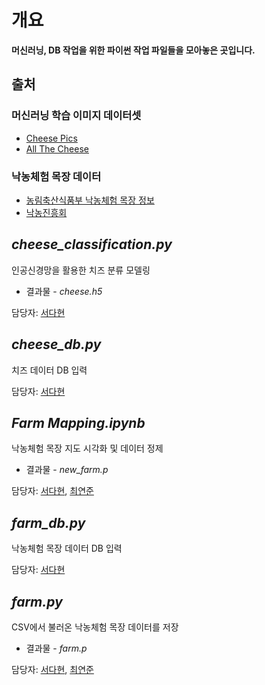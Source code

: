 # 개요
**머신러닝, DB 작업을 위한 파이썬 작업 파일들을 모아놓은 곳입니다.**

## 출처
### 머신러닝 학습 이미지 데이터셋
- [Cheese Pics](https://www.kaggle.com/datasets/mathurinache/cheese-pics)
- [All The Cheese](https://www.kaggle.com/datasets/jenlooper/cheese)

### 낙농체험 목장 데이터
- [농림축산식품부 낙농체험 목장 정보](https://www.data.go.kr/data/15005290/fileData.do)
- [낙농진흥회](https://www.dairy.or.kr/kor/sub02/menu_04_1_1.html)

## *cheese_classification.py*
인공신경망을 활용한 치즈 분류 모델링
- 결과물 - *cheese.h5*

담당자: [서다현](https://github.com/DahyeonS)

## *cheese_db.py*
치즈 데이터 DB 입력

담당자: [서다현](https://github.com/DahyeonS)

## *Farm Mapping.ipynb*
낙농체험 목장 지도 시각화 및 데이터 정제
- 결과물 - *new_farm.p*

담당자: [서다현](https://github.com/DahyeonS), [최연준](https://github.com/bluyeon1)

## *farm_db.py*
낙농체험 목장 데이터 DB 입력

담당자: [서다현](https://github.com/DahyeonS)

## *farm.py*
CSV에서 불러온 낙농체험 목장 데이터를 저장
- 결과물 - *farm.p*

담당자: [서다현](https://github.com/DahyeonS), [최연준](https://github.com/bluyeon1)